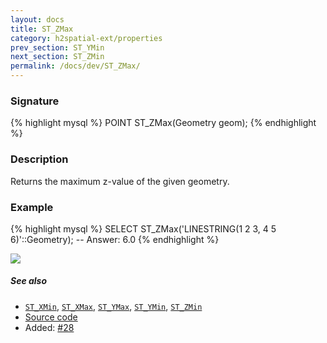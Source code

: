 ```yaml
---
layout: docs
title: ST_ZMax
category: h2spatial-ext/properties
prev_section: ST_YMin
next_section: ST_ZMin
permalink: /docs/dev/ST_ZMax/
---
```


### Signature

{% highlight mysql %}
POINT ST_ZMax(Geometry geom);
{% endhighlight %}

### Description

Returns the maximum z-value of the given geometry.

### Example

{% highlight mysql %}
SELECT ST_ZMax('LINESTRING(1 2 3, 4 5 6)'::Geometry);
-- Answer:    6.0
{% endhighlight %}

<img class="displayed" src="../ST_ZMax.png"/>

##### See also

* [`ST_XMin`](../ST_XMin), [`ST_XMax`](../ST_XMax), [`ST_YMax`](../ST_YMax), [`ST_YMin`](../ST_YMin), [`ST_ZMin`](../ST_ZMin)
* <a href="https://github.com/irstv/H2GIS/blob/master/h2spatial-ext/src/main/java/org/h2gis/h2spatialext/function/spatial/properties/ST_ZMax.java" target="_blank">Source code</a>
* Added: <a href="https://github.com/irstv/H2GIS/pull/28" target="_blank">#28</a>
